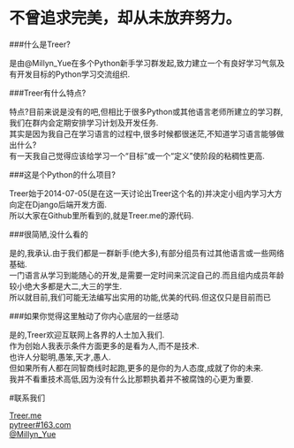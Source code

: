不曾追求完美，却从未放弃努力。
=============================

###什么是Treer?

是由@Millyn_Yue在多个Python新手学习群发起,致力建立一个有良好学习气氛及有开发目标的Python学习交流组织.


###Treer有什么特点?

特点?目前来说是没有的吧,但相比于很多Python或其他语言老师所建立的学习群,我们在群内会定期安排学习计划及开发任务.<br />
其实是因为我自己在学习语言的过程中,很多时候都很迷茫,不知道学习语言能够做出什么?<br />
有一天我自己觉得应该给学习一个“目标”或一个“定义”使阶段的粘稠性更高.<br />


###这是个Python的什么项目?

Treer始于2014-07-05(是在这一天讨论出Treer这个名的)并决定小组内学习大方向定在Django后端开发方面.<br />
所以大家在Github里所看到的,就是Treer.me的源代码.<br />


###很简陋,没什么看的

是的,我承认.由于我们都是一群新手(绝大多),有部分组员有过其他语言或一些网络基础.<br />
一门语言从学习到能随心的开发,是需要一定时间来沉淀自己的.而且组内成员年龄较小绝大多都是大二,大三的学生.<br />
所以就目前,我们可能无法编写出实用的功能,优美的代码.但这仅只是目前而已<br />


###如果你觉得这里触动了你内心底层的一丝感动

是的,Treer欢迎互联网上各界的人士加入我们.<br />
作为创始人我表示条件方面更多的是看为人,而不是技术.<br />
也许人分聪明,愚笨,天才,愚人.<br />
但如果所有人都在同智商线时起跑,更多的是你的为人态度,成就了你的未来.<br />
我并不看重技术高低,因为没有什么比那颗执着并不被腐蚀的心更为重要.<br />


#联系我们

[Treer.me](http://www.treer.me)<br />
[pytreer#163.com](mailto:pytreer@163.com)<br />
[@Millyn_Yue](https://twitter.com/Millyn_yue)<br />
